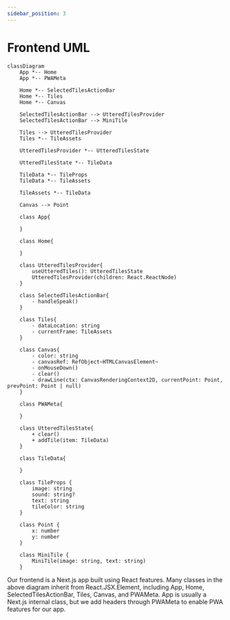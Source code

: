 ```yaml
---
sidebar_position: 3
---
```


# Frontend UML


```mermaid
classDiagram
    App *-- Home
    App *-- PWAMeta

    Home *-- SelectedTilesActionBar
    Home *-- Tiles
    Home *-- Canvas

    SelectedTilesActionBar --> UtteredTilesProvider
    SelectedTilesActionBar --> MiniTile

    Tiles --> UtteredTilesProvider
    Tiles *-- TileAssets

    UtteredTilesProvider *-- UtteredTilesState

    UtteredTilesState *-- TileData

    TileData *-- TileProps
    TileData *-- TileAssets

    TileAssets *-- TileData

    Canvas --> Point

    class App{

    }

    class Home{

    }

    class UtteredTilesProvider{
        useUtteredTiles(): UtteredTilesState
        UtteredTilesProvider(children: React.ReactNode)
    }

    class SelectedTilesActionBar{
        - handleSpeak()
    }

    class Tiles{
        - dataLocation: string
        - currentFrame: TileAssets
    }

    class Canvas{
        - color: string
        - canvasRef: RefObject~HTMLCanvasElement~
        - onMouseDown()
        - clear()
        - drawLine(ctx: CanvasRenderingContext2D, currentPoint: Point, prevPoint: Point | null)
    }

    class PWAMeta{

    }

    class UtteredTilesState{
        + clear()
        + addTile(item: TileData)
    }

    class TileData{
        
    }

    class TileProps {
        image: string
        sound: string?
        text: string
        tileColor: string
    }

    class Point {
        x: number
        y: number
    }

    class MiniTile {
        MiniTile(image: string, text: string)
    }
```

Our frontend is a Next.js app built using React features. Many classes in the above diagram inherit from React.JSX.Element, including App, Home, SelectedTilesActionBar, Tiles, Canvas, and PWAMeta. App is usually a Next.js internal class, but we add headers through PWAMeta to enable PWA features for our app.
